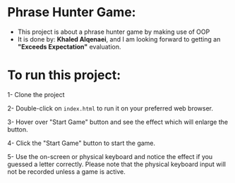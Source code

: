 # Phrase Hunter Game:
- This project is about a phrase hunter game by making use of OOP
- It is done by: **Khaled Alqenaei**, and I am looking forward to getting an **"Exceeds Expectation"** evaluation.

# To run this project:
1- Clone the project

2- Double-click on `index.html` to run it on your preferred web browser.

3- Hover over "Start Game" button and see the effect which will enlarge the button.

4- Click the "Start Game" button to start the game.

5- Use the on-screen or physical keyboard and notice the effect if you guessed a letter correctly.
Please note that the physical keyboard input will not be recorded unless a game is active.